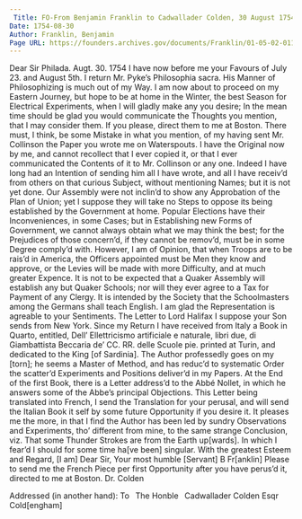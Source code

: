 ```yaml
---
 Title: FO-From Benjamin Franklin to Cadwallader Colden, 30 August 1754
Date: 1754-08-30
Author: Franklin, Benjamin
Page URL: https://founders.archives.gov/documents/Franklin/01-05-02-0114
---
```


Dear Sir
Philada. Augt. 30. 1754
I have now before me your Favours of July 23. and August 5th.
I return Mr. Pyke’s Philosophia sacra. His Manner of Philosophizing is much out of my Way.
I am now about to proceed on my Eastern Journey, but hope to be at home in the Winter, the best Season for Electrical Experiments, when I will gladly make any you desire; In the mean time should be glad you would communicate the Thoughts you mention, that I may consider them. If you please, direct them to me at Boston.
There must, I think, be some Mistake in what you mention, of my having sent Mr. Collinson the Paper you wrote me on Waterspouts. I have the Original now by me, and cannot recollect that I ever copied it, or that I ever communicated the Contents of it to Mr. Collinson or any one. Indeed I have long had an Intention of sending him all I have wrote, and all I have receiv’d from others on that curious Subject, without mentioning Names; but it is not yet done.
Our Assembly were not inclin’d to show any Approbation of the Plan of Union; yet I suppose they will take no Steps to oppose its being established by the Government at home. Popular Elections have their Inconveniences, in some Cases; but in Establishing new Forms of Government, we cannot always obtain what we may think the best; for the Prejudices of those concern’d, if they cannot be remov’d, must be in some Degree comply’d with. However, I am of Opinion, that when Troops are to be rais’d in America, the Officers appointed must be Men they know and approve, or the Levies will be made with more Difficulty, and at much greater Expence.
It is not to be expected that a Quaker Assembly will establish any but Quaker Schools; nor will they ever agree to a Tax for Payment of any Clergy. It is intended by the Society that the Schoolmasters among the Germans shall teach English.
I am glad the Representation is agreable to your Sentiments. The Letter to Lord Halifax I suppose your Son sends from New York.
Since my Return I have received from Italy a Book in Quarto, entitled, Dell’ Ellettricismo artificiale e naturale, libri due, di Giambattista Beccaria de’ CC. RR. delle Scuole pie. printed at Turin, and dedicated to the King [of Sardinia]. The Author professedly goes on my [torn]; he seems a Master of Method, and has reduc’d to systematic Order the scatter’d Experiments and Positions deliver’d in my Papers. At the End of the first Book, there is a Letter address’d to the Abbé Nollet, in which he answers some of the Abbe’s principal Objections. This Letter being translated into French, I send the Translation for your perusal, and will send the Italian Book it self by some future Opportunity if you desire it. It pleases me the more, in that I find the Author has been led by sundry Observations and Experiments, tho’ different from mine, to the same strange Conclusion, viz. That some Thunder Strokes are from the Earth up[wards]. In which I fear’d I should for some time ha[ve been] singular.
With the greatest Esteem and Regard, [I am] Dear Sir, Your most humble [Servant]
B Fr[anklin]
Please to send me the French Piece per first Opportunity after you have perus’d it, directed to me at Boston.
Dr. Colden

 Addressed (in another hand): To  The Honble  Cadwallader Colden Esqr  Cold[engham]

